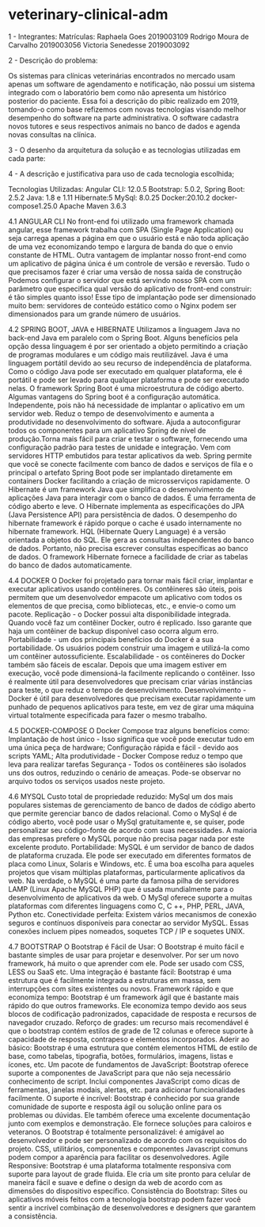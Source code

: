 # veterinary-clinical-adm

1 - Integrantes:                       Matrículas:
    Raphaela Goes                      2019003109
    Rodrigo Moura de Carvalho          2019003056
    Victoria Senedesse                 2019003092
    
2 - Descrição do problema:

Os sistemas para clínicas veterinárias encontrados no mercado usam apenas um software de agendamento e notificação, não possui um sistema integrado com o laboratório bem como não apresenta um histórico posterior do paciente. Essa foi a descrição do pibic realizado em 2019, tomando-o como base refizemos com novas tecnologias visando melhor desempenho do software na parte administrativa. O software cadastra novos tutores e seus respectivos animais no banco de dados e agenda novas consultas na clínica. 

3 - O desenho da arquitetura da solução e as tecnologias utilizadas em cada parte: 
    
    
4 - A descrição e justificativa para uso de cada tecnologia escolhida; 

Tecnologias Utilizadas:
Angular CLI: 12.0.5
Bootstrap: 5.0.2,
Spring Boot: 2.5.2
Java: 1.8 e 1.11
Hibernate:5
MySql: 8.0.25
Docker:20.10.2
docker-compose1.25.0
Apache Maven 3.6.3

4.1 ANGULAR CLI
No front-end foi utilizado uma framework chamada angular, esse framework trabalha com SPA (Single Page Application) ou seja carrega apenas a página em que o usuário está e não toda aplicação de uma vez economizando tempo e largura de banda do que o envio constante de HTML. 
Outra vantagem de implantar nosso front-end como um aplicativo de página única é um controle de versão e reversão. Tudo o que precisamos fazer é criar uma versão de nossa saída de construção
Podemos configurar o servidor que está servindo nosso SPA com um parâmetro que especifica qual versão do aplicativo de front-end construir: é tão simples quanto isso!
Esse tipo de implantação pode ser dimensionado muito bem: servidores de conteúdo estático como o Nginx podem ser dimensionados para um grande número de usuários.

4.2 SPRING BOOT, JAVA e HIBERNATE
Utilizamos a linguagem Java no back-end Java em paralelo com o Spring Boot. Alguns benefícios pela opção dessa linguagem é por ser orientado a objeto permitindo a criação de programas modulares e um código mais reutilizável. Java é uma linguagem portátil devido ao seu recurso de independência de plataforma. Como o código Java pode ser executado em qualquer plataforma, ele é portátil e pode ser levado para qualquer plataforma e pode ser executado nelas.
O framework Spring Boot é uma microestrutura de código aberto. Algumas vantagens do Spring boot é a configuração automática. Independente, pois não há necessidade de implantar o aplicativo em um servidor web. Reduz o tempo de desenvolvimento e aumenta a produtividade no desenvolvimento do software. Ajuda a autoconfigurar todos os componentes para um aplicativo Spring de nível de produção.Torna mais fácil para criar e testar o software, fornecendo uma configuração padrão para testes de unidade e integração. Vem com servidores HTTP embutidos para testar aplicativos da web. Spring permite que você se conecte facilmente com banco de dados e serviços de fila e o principal o artefato Spring Boot pode ser implantado diretamente em containers Docker facilitando a criação de microsserviços rapidamente.
O Hibernate é um framework Java que simplifica o desenvolvimento de aplicações Java para interagir com o banco de dados. É uma ferramenta de código aberto e leve. O Hibernate implementa as especificações do JPA (Java Persistence API) para persistência de dados. O desempenho do hibernate framework é rápido porque o cache é usado internamente no hibernate framework. HQL (Hibernate Query Language) é a versão orientada a objetos do SQL. Ele gera as consultas independentes do banco de dados. Portanto, não precisa escrever consultas específicas ao banco de dados. O framework Hibernate fornece a facilidade de criar as tabelas do banco de dados automaticamente. 

4.4 DOCKER
O Docker foi projetado para tornar mais fácil criar, implantar e executar aplicativos usando contêineres.
Os contêineres são úteis, pois permitem que um desenvolvedor empacote um aplicativo com todos os elementos de que precisa, como bibliotecas, etc., e envie-o como um pacote.
Replicação - o Docker possui alta disponibilidade integrada. Quando você faz um contêiner Docker, outro é replicado. Isso garante que haja um contêiner de backup disponível caso ocorra algum erro.
Portabilidade - um dos principais benefícios do Docker é a sua portabilidade. Os usuários podem construir uma imagem e utilizá-la como um contêiner autossuficiente.
Escalabilidade - os contêineres do Docker também são fáceis de escalar. Depois que uma imagem estiver em execução, você pode dimensioná-la facilmente replicando o contêiner. Isso é realmente útil para desenvolvedores que precisam criar várias instâncias para teste, o que reduz o tempo de desenvolvimento.
Desenvolvimento - Docker é útil para desenvolvedores que precisam executar rapidamente um punhado de pequenos aplicativos para teste, em vez de girar uma máquina virtual totalmente especificada para fazer o mesmo trabalho.

4.5 DOCKER-COMPOSE
O Docker Compose traz alguns benefícios como:
Implantação de host único - Isso significa que você pode executar tudo em uma única peça de hardware;
Configuração rápida e fácil - devido aos scripts YAML;
Alta produtividade - Docker Compose reduz o tempo que leva para realizar tarefas
Segurança - Todos os contêineres são isolados uns dos outros, reduzindo o cenário de ameaças.
Pode-se observar no arquivo todos os serviços usados neste projeto.

4.6 MYSQL
Custo total de propriedade reduzido:
MySql um dos mais populares sistemas de gerenciamento de banco de dados de código aberto que permite gerenciar banco de dados relacional. Como o MySql é de código aberto, você pode usar o MySql gratuitamente e, se quiser, pode personalizar seu código-fonte de acordo com suas necessidades. A maioria das empresas prefere o MySQL porque não precisa pagar nada por este excelente produto.
Portabilidade:
MySQL é um servidor de banco de dados de plataforma cruzada. Ele pode ser executado em diferentes formatos de placa como Linux, Solaris e Windows, etc. É uma boa escolha para aqueles projetos que visam múltiplas plataformas, particularmente aplicativos da web. Na verdade, o MySQL é uma parte da famosa pilha de servidores LAMP (Linux Apache MySQL PHP) que é usada mundialmente para o desenvolvimento de aplicativos da web. O MySql oferece suporte a muitas plataformas com diferentes linguagens como C, C ++, PHP, PERL, JAVA, Python etc.
Conectividade perfeita:
Existem vários mecanismos de conexão seguros e contínuos disponíveis para conectar ao servidor MySQL. Essas conexões incluem pipes nomeados, soquetes TCP / IP e soquetes UNIX.

4.7 BOOTSTRAP
O Bootstrap é Fácil de Usar: O Bootstrap é muito fácil e bastante simples de usar para projetar e desenvolver. Por ser um novo framework, há muito o que aprender com ele. Pode ser usado com CSS, LESS ou SaaS etc.
Uma integração é bastante fácil: 
Bootstrap é uma estrutura que é facilmente integrada a estruturas em massa, sem interrupções com sites existentes ou novos.
Framework rápido e que economiza tempo: 
Bootstrap é um framework ágil que é bastante mais rápido do que outros frameworks. Ele economiza tempo devido aos seus blocos de codificação padronizados, capacidade de resposta e recursos de navegador cruzado.
Reforço de grades: um recurso mais recomendável é que o bootstrap contém estilos de grade de 12 colunas e oferece suporte à capacidade de resposta, contrapeso e elementos incorporados.
Aderir ao básico: Bootstrap é uma estrutura que contém elementos HTML de estilo de base, como tabelas, tipografia, botões, formulários, imagens, listas e ícones, etc.
Um pacote de fundamentos de JavaScript: 
Bootstrap oferece suporte a componentes de JavaScript para que não seja necessário conhecimento de script. Inclui componentes JavaScript como dicas de ferramentas, janelas modais, alertas, etc. para adicionar funcionalidades facilmente.
O suporte é incrível: 
Bootstrap é conhecido por sua grande comunidade de suporte e resposta ágil ou solução online para os problemas ou dúvidas. Ele também oferece uma excelente documentação junto com exemplos e demonstração. Ele fornece soluções para caloiros e veteranos.
O Bootstrap é totalmente personalizável: é amigável ao desenvolvedor e pode ser personalizado de acordo com os requisitos do projeto. CSS, utilitários, componentes e componentes Javascript comuns podem compor a aparência para facilitar os desenvolvedores.
Agile Responsive: Bootstrap é uma plataforma totalmente responsiva com suporte para layout de grade fluida. Ele cria um site pronto para celular de maneira fácil e suave e define o design da web de acordo com as dimensões do dispositivo específico.
Consistência do Bootstrap: 
Sites ou aplicativos móveis feitos com a tecnologia bootstrap podem fazer você sentir a incrível combinação de desenvolvedores e designers que garantem a consistência.
